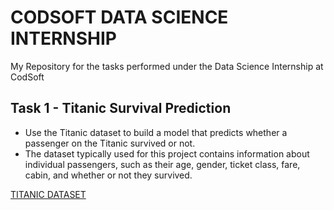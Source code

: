 # CODSOFT DATA SCIENCE INTERNSHIP

My Repository for the tasks performed under the Data Science Internship at CodSoft

## Task 1 - Titanic Survival Prediction

* Use the Titanic dataset to build a model that predicts whether a passenger on the Titanic survived or not.
* The dataset typically used for this project contains information about individual passengers, such as their age, gender, ticket class, fare, cabin, and whether or not they survived.

[TITANIC DATASET](https://www.kaggle.com/datasets/yasserh/titanic-dataset)
